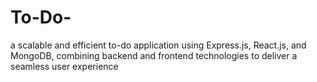 # To-Do-
a scalable and efficient to-do application using Express.js, React.js, and MongoDB, combining backend and frontend technologies to deliver a seamless user experience
